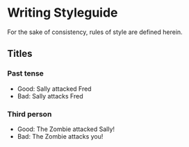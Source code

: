 # Writing Styleguide

For the sake of consistency, rules of style are defined herein.

## Titles

### Past tense

- Good: Sally attacked Fred
- Bad: Sally attacks Fred

### Third person

- Good: The Zombie attacked Sally!
- Bad: The Zombie attacks you!
